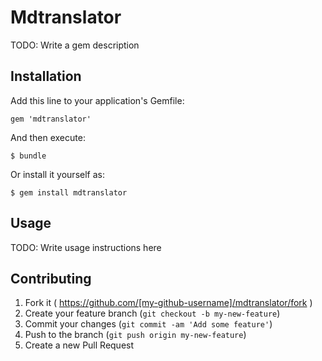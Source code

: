 # Mdtranslator

TODO: Write a gem description

## Installation

Add this line to your application's Gemfile:

    gem 'mdtranslator'

And then execute:

    $ bundle

Or install it yourself as:

    $ gem install mdtranslator

## Usage

TODO: Write usage instructions here

## Contributing

1. Fork it ( https://github.com/[my-github-username]/mdtranslator/fork )
2. Create your feature branch (`git checkout -b my-new-feature`)
3. Commit your changes (`git commit -am 'Add some feature'`)
4. Push to the branch (`git push origin my-new-feature`)
5. Create a new Pull Request
